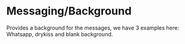 # Messaging/Background

Provides a background for the messages, we have 3 examples here: Whatsapp, drykiss and blank
background.
